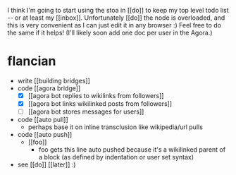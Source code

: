 I think I'm going to start using the stoa in [[do]] to keep my top level todo list -- or at least my [[inbox]]. Unfortunately [[do]] the node is overloaded, and this is very convenient as I can just edit it in any browser :) Feel free to do the same if it helps! (I'll likely soon add one doc per user in the Agora.)

# flancian
- write [[building bridges]]
- code [[agora bridge]]
  - [x] [[agora bot replies to wikilinks from followers]]
  - [x] [[agora bot links wikilinked posts from followers]]
  - [ ] [[agora bot stores messages for users]]
- code [[auto pull]]
  - perhaps base it on inline transclusion like wikipedia/url pulls
- code [[auto push]]
  - [[foo]]
      - foo gets this line auto pushed because it's a wikilinked parent of a block (as defined by indentation or user set syntax)
- see [[do]] [[later]] :)